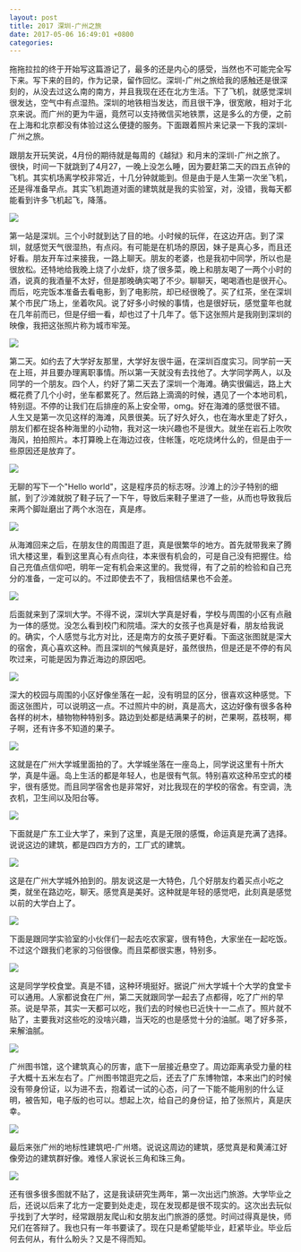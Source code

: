 ```yaml
---
layout: post
title: 2017 深圳-广州之旅
date: 2017-05-06 16:49:01 +0800
categories: 
---
```


拖拖拉拉的终于开始写这篇游记了，最多的还是内心的感受，当然也不可能完全写下来。写下来的目的，作为记录，留作回忆。深圳-广州之旅给我的感触还是很深刻的，从没去过这么南的南方，并且我现在还在北方生活。下了飞机，就感觉深圳很发达，空气中有点湿热。深圳的地铁相当发达，而且很干净，很宽敞，相对于北京来说。而广州的更为牛逼，竟然可以支持微信买地铁票，这是多么的方便，之前在上海和北京都没有体验过这么便捷的服务。下面跟着照片来记录一下我的深圳-广州之旅。

跟朋友开玩笑说，4月份的期待就是每周的《越狱》和月末的深圳-广州之旅了。很快，时间一下就跳到了4月27，一晚上没怎么睡，因为要赶第二天的四五点钟的飞机。其实机场离学校非常近，十几分钟就能到。但是由于是人生第一次坐飞机，还是得准备早点。其实飞机跑道对面的建筑就是我的实验室，对，没错，我每天都能看到许多飞机起飞，降落。

![](http://ww1.sinaimg.cn/mw690/b10d1ea5ly1ffbqmi71elj237k1t0hdu.jpg)

第一站是深圳。三个小时就到达了目的地。小时候的玩伴，在这边开店。到了深圳，就感觉天气很湿热，有点闷。有可能是在机场的原因，妹子是真心多，而且还好看。朋友开车过来接我，一路上聊天。朋友的老婆，也是我初中同学，所以也是很放松。还特地给我晚上烧了小龙虾，烧了很多菜，晚上和朋友喝了一两个小时的酒，说真的我酒量不太好，但是那晚确实喝了不少。聊聊天，喝喝酒也是很开心。而后，吃完饭本准备去看电影，到了电影院，却已经很晚了。买了红茶，坐在深圳某个市民广场上，坐着吹风。说了好多小时候的事情，也是很好玩，感觉童年也就在几年前而已，但是仔细一看，却也过了十几年了。低下这张照片是我刚到深圳的映像，我把这张照片称为城市牢笼。

![](http://ww1.sinaimg.cn/mw690/b10d1ea5ly1ff9otsapfwj237k1t0kjn.jpg)

第二天。如约去了大学好友那里，大学好友很牛逼，在深圳百度实习。同学前一天在上班，并且要办理离职事情。所以第一天就没有去找他了。大学同学两人，以及同学的一个朋友。四个人，约好了第二天去了深圳一个海滩。确实很偏远，路上大概花费了几个小时，坐车都累死了。然后路上滴滴的时候，遇见了一个本地司机，特别逗。不停的让我们在后排座的系上安全带，omg。好在海滩的感觉很不错。人生又是第一次见这样的海滩，风景很美。玩了好久好久，也在海水里走了好久，朋友们都在捉各种海里的小动物，我对这一块兴趣也不是很大。就坐在岩石上吹吹海风，拍拍照片。本打算晚上在海边过夜，住帐篷，吃吃烧烤什么的，但是由于一些原因还是放弃了。

![](http://ww1.sinaimg.cn/mw690/b10d1ea5ly1ff9oyvko5mj237k1t0npe.jpg)

无聊的写下一个"Hello world"，这是程序员的标志呀。沙滩上的沙子特别的细腻，到了沙滩就脱了鞋子玩了一下午，导致后来鞋子里进了一些，从而也导致我后来两个脚趾磨出了两个水泡在，真是疼。

![](http://ww1.sinaimg.cn/mw690/b10d1ea5ly1ffbq5v5ywtj237k1t0e82.jpg)

从海滩回来之后，在朋友住的周围逛了逛，真是很繁华的地方。首先就带我来了腾讯大楼这里，看到这里真心有点向往，本来很有机会的，可是自己没有把握住。给自己充值点信仰吧，明年一定有机会来这里的。我觉得，有了之前的检验和自己充分的准备，一定可以的。不过即使去不了，我相信结果也不会差。

![](http://ww1.sinaimg.cn/mw690/b10d1ea5ly1ff9p0gw6boj237k1t0b2b.jpg)

后面就来到了深圳大学。不得不说，深圳大学真是好看，学校与周围的小区有点融为一体的感觉。没怎么看到校门和院墙。深大的女孩子也真是好看，朋友给我说的。确实，个人感觉与北方对比，还是南方的女孩子更好看。下面这张图就是深大的宿舍，真心喜欢这种。而且深圳的气候真是好，虽然很热，但是还是不停的有风吹过来，可能是因为靠近海边的原因吧。

![](http://ww1.sinaimg.cn/mw690/b10d1ea5ly1ffbqxlnvqmj212g0uox6q.jpg)

深大的校园与周围的小区好像坐落在一起，没有明显的区分，很喜欢这种感觉。下面这张图片，可以说明这一点。不过照片中的树，真是高大，这边好像有很多各种各样的树木，植物物种特别多。路边到处都是结满果子的树，芒果啊，荔枝啊，椰子啊，还有许多不知道的果子。

![](http://ww1.sinaimg.cn/mw690/b10d1ea5ly1ff9p268yc7j21t037ke84.jpg)

这就是在广州大学城里面拍的了。大学城坐落在一座岛上，同学说这里有十所大学，真是牛逼。岛上生活的都是年轻人，也是很有气氛。特别喜欢这种吊空式的楼宇，很有感觉。而且同学宿舍也是非常好，对比我现在的学校的宿舍。有空调，洗衣机，卫生间以及阳台等。

![](http://ww1.sinaimg.cn/mw690/b10d1ea5ly1ff9p3miqf7j237k1t01ky.jpg)

下面就是广东工业大学了，来到了这里，真是无限的感慨，命运真是充满了选择。说说这边的建筑，都是四四方方的，工厂式的建筑。

![](http://ww1.sinaimg.cn/mw690/b10d1ea5ly1ffbq82j4s6j237k1t04qr.jpg)

这是在广州大学城外拍到的。朋友说这是一大特色，几个好朋友约着买点小吃之类，就坐在路边吃，聊天。感觉真是美好。这种就是年轻的感觉吧，此刻真是感觉以前的大学白上了。

![](http://ww1.sinaimg.cn/mw690/b10d1ea5ly1ffbqy3h9v8j21280seu0x.jpg)

下面是跟同学实验室的小伙伴们一起去吃农家宴，很有特色，大家坐在一起吃饭。不过这个跟我们老家的习俗很像。而且菜都很实惠，特别多。

![](http://ww1.sinaimg.cn/mw690/b10d1ea5ly1ffbr1wtdjsj237k1t0u0y.jpg)

这是同学学校食堂。真是不错，这种环境挺好。据说广州大学城十个大学的食堂卡可以通用。人家都说食在广州，第二天就跟同学一起去了点都得，吃了广州的早茶。说是早茶，其实一天都可以吃，我们去的时候也已近快十一二点了。照片就不贴了，主要我对这些吃的没啥兴趣，当天吃的也是感觉十分的油腻。喝了好多茶，来解油腻。

![](http://ww1.sinaimg.cn/mw690/b10d1ea5ly1ffbqcdxelxj237k1t0npf.jpg)

广州图书馆，这个建筑真心的厉害，底下一层接近悬空了。周边距离承受力量的柱子大概十五米左右了。广州图书馆逛完之后，还去了广东博物馆，本来出门的时候没有带身份证，以为进不去，抱着试一试的心态，问了一下能不能用别的什么证明，被告知，电子版的也可以。想起上次，给自己的身份证，拍了张照片，真是庆幸。

![](http://ww1.sinaimg.cn/mw690/b10d1ea5ly1ffbqabowvdj237k1t01kz.jpg)

最后来张广州的地标性建筑吧-广州塔。说说这周边的建筑，感觉真是和黄浦江好像旁边的建筑群好像。难怪人家说长三角和珠三角。

![](http://ww1.sinaimg.cn/mw690/b10d1ea5ly1ffbqe5ctazj21t037kqv6.jpg)



还有很多很多图就不贴了，这是我读研究生两年，第一次出远门旅游。大学毕业之后，还说以后来了北方一定要到处走走，现在发现都是很不现实的。这次出去玩似乎找到了大学时，经常跟朋友爬山和女朋友出门旅游的感觉。时间过得真是快，师兄们在答辩了。我也只有一年书要读了。现在只是希望能毕业，赶紧毕业。毕业后何去何从，有什么盼头？又是不得而知。
